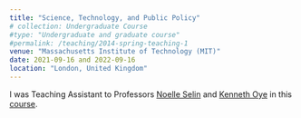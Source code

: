 ```yaml
---
title: "Science, Technology, and Public Policy"
# collection: Undergraduate Course
#type: "Undergraduate and graduate course"
#permalink: /teaching/2014-spring-teaching-1
venue: "Massachusetts Institute of Technology (MIT)"
date: 2021-09-16 and 2022-09-16
location: "London, United Kingdom"
---
```

I was Teaching Assistant to Professors [Noelle Selin](https://idss.mit.edu/staff/noelle-selin/) and [Kenneth Oye](https://polisci.mit.edu/people/kenneth-oye) in this [course](https://student.mit.edu/catalog/search.cgi?search=IDS.412&style=verbatim&when=C&termleng=4&days_offered=*&start_time=*&duration=*&total_units=*).

